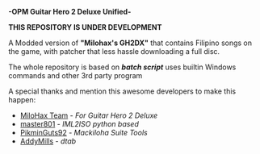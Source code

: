 **-OPM Guitar Hero 2 Deluxe Unified-**

**THIS REPOSITORY IS UNDER DEVELOPMENT**

A Modded version of **"Milohax's GH2DX"** that contains Filipino songs on the game, with patcher that less hassle downloading a full disc.

The whole repository is based on _**batch script**_ uses builtin Windows commands and other 3rd party program

A special thanks and mention this awesome developers to make this happen:

* [MiloHax Team](https://github.com/orgs/hmxmilohax) - _For Guitar Hero 2 Deluxe_
* [master801](https://github.com/master801/iml2iso) - _IML2ISO python based_
* [PikminGuts92](https://github.com/PikminGuts92/Mackiloha) - _Mackiloha Suite Tools_
* [AddyMills](https://github.com/AddyMills) - _dtab_

